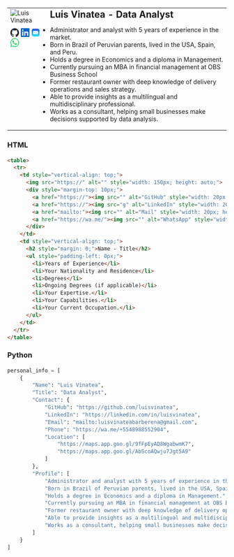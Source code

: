 <table>
  <tr>
    <td style="vertical-align: top;">
      <img src="https://media.licdn.com/dms/image/D4E03AQH56lHrlfeoZg/profile-displayphoto-shrink_200_200/0/1708397386087?e=1725494400&amp;v=beta&amp;t=k4TkmRyaASW0BKg1QLP2umZL1IMNlM54kifpUXByXa8" alt="Luis Vinatea" style="width: 150px; height: auto;">
      <div style="margin-top: 10px;">
        <a href="https://github.com/luisvinatea"><img src="logos/github-mark.svg" alt="GitHub" style="width: 20px; height: auto;"></a>
        <a href="https://linkedin.com/in/luisvinatea"><img src="logos/In-Blue-21@2x.png" alt="LinkedIn" style="width: 20px; height: auto;"></a>
        <a href="mailto:luisvinateabarberena@gmail.com"><img src="logos/OIP.jpeg" alt="Mail" style="width: 20px; height: auto;"></a>
        <a href="https://wa.me/+5548988552904"><img src="logos/Digital_Glyph_Green.svg" alt="WhatsApp" style="width: 20px; height: auto;"></a>
      </div>
    </td>
    <td style="vertical-align: top;">
      <h2 style="margin: 0;">Luis Vinatea - Data Analyst</h2>
      <ul style="padding-left: 0px;">
        <li>Administrator and analyst with 5 years of experience in the market.</li>
        <li>Born in Brazil of Peruvian parents, lived in the USA, Spain, and Peru.</li>
        <li>Holds a degree in Economics and a diploma in Management.</li>
        <li>Currently pursuing an MBA in financial management at OBS Business School</li>
        <li>Former restaurant owner with deep knowledge of delivery operations and sales strategy.</li>
        <li>Able to provide insights as a multilingual and multidisciplinary professional.</li>
        <li>Works as a consultant, helping small businesses make decisions supported by data analysis.</li>
      </ul>
    </td>
  </tr>
</table>

### HTML
```html
<table>
  <tr>
    <td style="vertical-align: top;">
      <img src="https://" alt="" style="width: 150px; height: auto;">
      <div style="margin-top: 10px;">
        <a href="https://"><img src="" alt="GitHub" style="width: 20px; height: auto;"></a>
        <a href="https://"><img src="g" alt="LinkedIn" style="width: 20px; height: auto;"></a>
        <a href="mailto:"><img src="" alt="Mail" style="width: 20px; height: auto;"></a>
        <a href="https://wa.me/"><img src="" alt="WhatsApp" style="width: 20px; height: auto;"></a>
      </div>
    </td>
    <td style="vertical-align: top;">
      <h2 style="margin: 0;">Name - Title</h2>
      <ul style="padding-left: 0px;">
        <li>Years of Experience</li>
        <li>Your Nationality and Residence</li>
        <li>Degrees</li>
        <li>Ongoing Degrees (if applicable)</li>
        <li>Your Expertise.</li>
        <li>Your Capabilities.</li>
        <li>Your Current Occupation.</li>
      </ul>
    </td>
  </tr>
</table>
```
### Python
```python
personal_info = [
    {
        "Name": "Luis Vinatea",
        "Title": "Data Analyst",
        "Contact": {
            "GitHub": "https://github.com/luisvinatea",
            "LinkedIn": "https://linkedin.com/in/luisvinatea",
            "Email": "mailto:luisvinateabarberena@gmail.com",
            "Phone": "https://wa.me/+5548988552904",
            "Location": [
                "https://maps.app.goo.gl/9fFpEyAD8WgabwmK7",
                "https://maps.app.goo.gl/AbScoAQwju7Jgt5A9"
            ]
        },
        "Profile": [
            "Administrator and analyst with 5 years of experience in the market.",
            "Born in Brazil of Peruvian parents, lived in the USA, Spain, and Peru.",
            "Holds a degree in Economics and a diploma in Management.",
            "Currently pursuing an MBA in financial management at OBS Business School, in collaboration with the University of Barcelona.",
            "Former restaurant owner with deep knowledge of delivery operations, restaurant budgeting, menu engineering, and sales strategy.",
            "Able to provide insights as a multilingual and multidisciplinary professional.",
            "Works as a consultant, helping small businesses make decisions supported by data analysis."
        ]
    }
]
```

